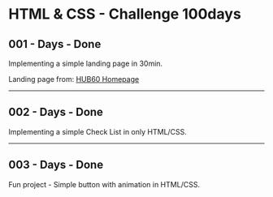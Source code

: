 # HTML & CSS - Challenge 100days

## 001 - Days - Done

Implementing a simple landing page in 30min.

Landing page from: [HUB60 Homepage](https://dribbble.com/shots/9130879/attachments/1188506?mode=media)

---

## 002 - Days - Done

Implementing a simple Check List in only HTML/CSS.

---

## 003 - Days - Done

Fun project - Simple button with animation in HTML/CSS.